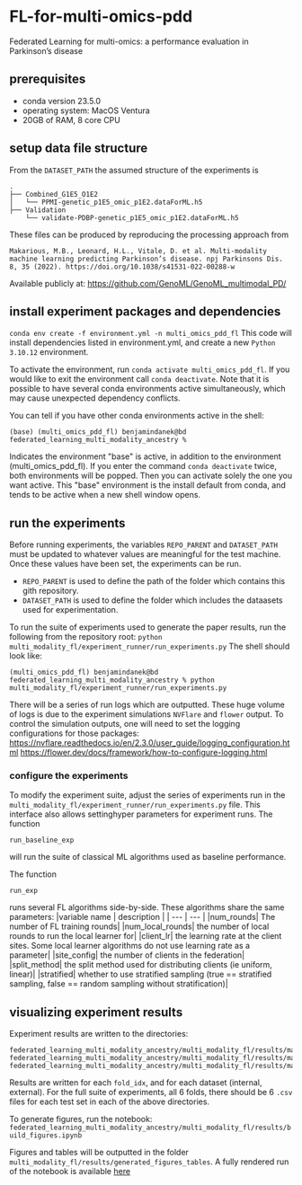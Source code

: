 # FL-for-multi-omics-pdd
Federated Learning for multi-omics: a performance evaluation in Parkinson’s disease 

## prerequisites
* conda version 23.5.0
* operating system: MacOS Ventura
* 20GB of RAM, 8 core CPU

## setup data file structure
From the `DATASET_PATH` the assumed structure of the experiments is
```
.
├── Combined_G1E5_O1E2
│   └── PPMI-genetic_p1E5_omic_p1E2.dataForML.h5
├── Validation
    └── validate-PDBP-genetic_p1E5_omic_p1E2.dataForML.h5
```
These files can be produced by reproducing the processing approach from 
```
Makarious, M.B., Leonard, H.L., Vitale, D. et al. Multi-modality machine learning predicting Parkinson’s disease. npj Parkinsons Dis. 8, 35 (2022). https://doi.org/10.1038/s41531-022-00288-w
```
Available publicly at: https://github.com/GenoML/GenoML_multimodal_PD/

## install experiment packages and dependencies
`conda env create -f environment.yml -n multi_omics_pdd_fl`
This code will install dependencies listed in environment.yml, and create a new `Python 3.10.12` environment.

To activate the environment, run `conda activate multi_omics_pdd_fl`. If you would like to exit the environment call `conda deactivate`.
Note that it is possible to have several conda environments active simultaneously, which may cause unexpected dependency conflicts. 

You can tell if you have other conda environments active in the shell:
```
(base) (multi_omics_pdd_fl) benjamindanek@bd federated_learning_multi_modality_ancestry % 
```
Indicates the environment "base" is active, in addition to the environment (multi_omics_pdd_fl). If you enter the command `conda deactivate` twice, both environments will be popped. Then you can activate solely the one you want active. This "base" environment is the install default from conda, and tends to be active when a new shell window opens. 

## run the experiments
Before running experiments, the variables `REPO_PARENT` and `DATASET_PATH` must be updated to whatever values are meaningful for the test machine. Once these values have been set, the experiments can be run.
* `REPO_PARENT` is used to define the path of the folder which contains this gith repository.
* `DATASET_PATH` is used to define the folder which includes the dataasets used for experimentation.
  
To run the suite of experiments used to generate the paper results, run the following from the repository root: `python multi_modality_fl/experiment_runner/run_experiments.py`
The shell should look like:
```
(multi_omics_pdd_fl) benjamindanek@bd federated_learning_multi_modality_ancestry % python multi_modality_fl/experiment_runner/run_experiments.py
```
There will be a series of run logs which are outputted. These huge volume of logs is due to the experiment simulations `NVFlare` and `flower` output. 
To control the simulation outputs, one will need to set the logging configurations for those packages:
https://nvflare.readthedocs.io/en/2.3.0/user_guide/logging_configuration.html
https://flower.dev/docs/framework/how-to-configure-logging.html

###  configure the experiments
To modify the experiment suite, adjust the series of experiments run in the `multi_modality_fl/experiment_runner/run_experiments.py` file. This interface also allows settinghyper parameters for experiment runs.
The function 
```
run_baseline_exp
```
will run the suite of classical ML algorithms used as baseline performance.

The function
```
run_exp
```

runs several FL algorithms side-by-side. These algorithms share the same parameters:
|variable name | description |
| --- | --- |
|num_rounds| The number of FL training rounds|
|num_local_rounds| the number of local rounds to run the local learner for|
|client_lr| the learning rate at the client sites. Some local learner algorithms do not use learning rate as a parameter|
|site_config| the number of clients in the federation|
|split_method| the split method used for distributing clients (ie uniform, linear)|
|stratified| whether to use stratified sampling (true == stratified sampling, false == random sampling without stratification)|

## visualizing experiment results
Experiment results are written to the directories:
```
federated_learning_multi_modality_ancestry/multi_modality_fl/results/manual_experiments_uniform_strat/
federated_learning_multi_modality_ancestry/multi_modality_fl/results/manual_experiments_uniform_non_strat/
federated_learning_multi_modality_ancestry/multi_modality_fl/results/manual_experiments_linear_non_strat/
```
Results are written for each `fold_idx`, and for each dataset (internal, external). For the full suite of experiments, all 6 folds, there should be 6 `.csv` files for each test set in each of the above directories.

To generate figures, run the notebook: `federated_learning_multi_modality_ancestry/multi_modality_fl/results/build_figures.ipynb`

Figures and tables will be outputted in the folder `multi_modality_fl/results/generated_figures_tables`. A fully rendered run of the notebook is available [here](federated_learning_multi_modality_ancestry/multi_modality_fl/results/build_figures.ipynb)
